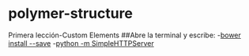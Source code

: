 # polymer-structure
Primera lección-Custom Elements
##Abre la terminal y escribe:
	-[bower install --save]()
	-[python -m SimpleHTTPServer]()